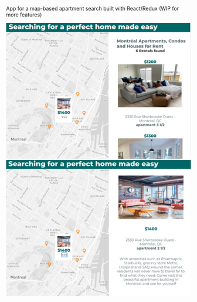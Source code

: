 App for a map-based apartment search built with React/Redux (WIP for more features)

![alt text](screenshots/Screen_1.png)
![alt text](screenshots/Screen_2.png)

